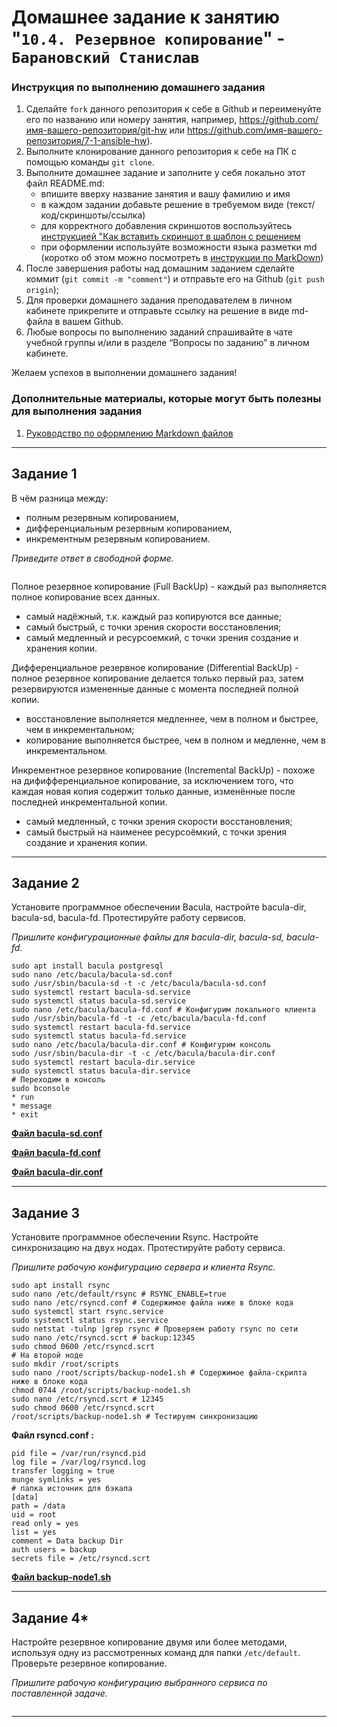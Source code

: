 # Домашнее задание к занятию "`10.4. Резервное копирование`" - `Барановский Станислав`


### Инструкция по выполнению домашнего задания

   1. Сделайте `fork` данного репозитория к себе в Github и переименуйте его по названию или номеру занятия, например, https://github.com/имя-вашего-репозитория/git-hw или  https://github.com/имя-вашего-репозитория/7-1-ansible-hw).
   2. Выполните клонирование данного репозитория к себе на ПК с помощью команды `git clone`.
   3. Выполните домашнее задание и заполните у себя локально этот файл README.md:
      - впишите вверху название занятия и вашу фамилию и имя
      - в каждом задании добавьте решение в требуемом виде (текст/код/скриншоты/ссылка)
      - для корректного добавления скриншотов воспользуйтесь [инструкцией "Как вставить скриншот в шаблон с решением](https://github.com/netology-code/sys-pattern-homework/blob/main/screen-instruction.md)
      - при оформлении используйте возможности языка разметки md (коротко об этом можно посмотреть в [инструкции  по MarkDown](https://github.com/netology-code/sys-pattern-homework/blob/main/md-instruction.md))
   4. После завершения работы над домашним заданием сделайте коммит (`git commit -m "comment"`) и отправьте его на Github (`git push origin`);
   5. Для проверки домашнего задания преподавателем в личном кабинете прикрепите и отправьте ссылку на решение в виде md-файла в вашем Github.
   6. Любые вопросы по выполнению заданий спрашивайте в чате учебной группы и/или в разделе “Вопросы по заданию” в личном кабинете.
   
Желаем успехов в выполнении домашнего задания!
   
### Дополнительные материалы, которые могут быть полезны для выполнения задания

1. [Руководство по оформлению Markdown файлов](https://gist.github.com/Jekins/2bf2d0638163f1294637#Code)

---

## Задание 1

В чём разница между:
- полным резервным копированием,
- дифференциальным резервным копированием,
- инкрементным резервным копированием.

*Приведите ответ в свободной форме.*
```
```
Полное резервное копирование (Full BackUp) - каждый раз выполняется полное копирование всех данных.
- самый надёжный, т.к. каждый раз копируются все данные;
- самый быстрый, с точки зрения скорости восстановления;
- самый медленный и ресурсоемкий, с точки зрения создание и хранения копии.

Дифференциальное резервное копирование (Differential BackUp) - полное резервное копирование делается только первый раз, затем резервируются измененные данные с момента последней полной копии.
- восстановление выполняется медленнее, чем в полном и быстрее, чем в инкрементальном;
- копирование выполняется быстрее, чем в полном и медленне, чем в инкрементальном.

Инкрементное резервное копирование (Incremental BackUp) - похоже на дифифференциальное копирование, за исключением того, что каждая новая копия содержит только данные, изменённые после последней инкрементальной копии.
- самый медленный, с точки зрения скорости восстановления;
- самый быстрый на наименее ресурсоёмкий, с точки зрения создание и хранения копии.

---

## Задание 2

Установите программное обеспечении Bacula, настройте bacula-dir, bacula-sd, bacula-fd. Протестируйте работу сервисов.

*Пришлите конфигурационные файлы для bacula-dir, bacula-sd, bacula-fd.*
```
sudo apt install bacula postgresql
sudo nano /etc/bacula/bacula-sd.conf
sudo /usr/sbin/bacula-sd -t -c /etc/bacula/bacula-sd.conf
sudo systemctl restart bacula-sd.service
sudo systemctl status bacula-sd.service
sudo nano /etc/bacula/bacula-fd.conf # Конфигурим локального клиента
sudo /usr/sbin/bacula-fd -t -c /etc/bacula/bacula-fd.conf
sudo systemctl restart bacula-fd.service
sudo systemctl status bacula-fd.service
sudo nano /etc/bacula/bacula-dir.conf # Конфигурим консоль
sudo /usr/sbin/bacula-dir -t -c /etc/bacula/bacula-dir.conf
sudo systemctl restart bacula-dir.service
sudo systemctl status bacula-dir.service
# Переходим в консоль
sudo bconsole
* run
* message
* exit
```
[**Файл bacula-sd.conf**](https://github.com/StanislavBaranovskii/10-4-hw/blob/main/data/bacula-sd.conf)

[**Файл bacula-fd.conf**](https://github.com/StanislavBaranovskii/10-4-hw/blob/main/data/bacula-fd.conf)

[**Файл bacula-dir.conf**](https://github.com/StanislavBaranovskii/10-4-hw/blob/main/data/bacula-dir.conf)

---

## Задание 3

Установите программное обеспечении Rsync. Настройте синхронизацию на двух нодах. Протестируйте работу сервиса.

*Пришлите рабочую конфигурацию сервера и клиента Rsync.*
```
sudo apt install rsync
sudo nano /etc/default/rsync # RSYNC_ENABLE=true
sudo nano /etc/rsyncd.conf # Содержимое файла ниже в блоке кода
sudo systemctl start rsync.service
sudo systemctl status rsync.service
sudo netstat -tulnp |grep rsync # Проверяем работу rsync по сети
sudo nano /etc/rsyncd.scrt # backup:12345
sudo chmod 0600 /etc/rsyncd.scrt
# На второй ноде
sudo mkdir /root/scripts
sudo nano /root/scripts/backup-node1.sh # Содержимое файла-скрипта ниже в блоке кода
chmod 0744 /root/scripts/backup-node1.sh
sudo nano /etc/rsyncd.scrt # 12345
sudo chmod 0600 /etc/rsyncd.scrt
/root/scripts/backup-node1.sh # Тестируем синхронизацию
```
**Файл rsyncd.conf :**
```
pid file = /var/run/rsyncd.pid
log file = /var/log/rsyncd.log
transfer logging = true
munge symlinks = yes
# папка источник для бэкапа
[data]
path = /data
uid = root
read only = yes
list = yes
comment = Data backup Dir
auth users = backup
secrets file = /etc/rsyncd.scrt
```
[**Файл backup-node1.sh**](https://github.com/StanislavBaranovskii/10-4-hw/blob/main/data/backup-node1.sh)

---

## Задание 4*

Настройте резервное копирование двумя или более методами, используя одну из рассмотренных команд для папки `/etc/default`. Проверьте резервное копирование.

*Пришлите рабочую конфигурацию выбранного сервиса по поставленной задаче.*
```
```

---
